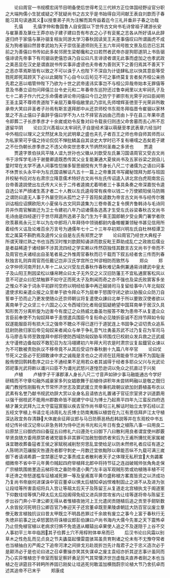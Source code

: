 <!-- { "loadSidebar": true } -->
　　论曰周官一书规模宏阔节目明备使后世得考见三代辨方正位体国经野设官分职之大端拘儒小生犹或疑之不犹疑尚书之古文乎是书始得自河间献王表自刘歆而子春能习其句读通其义以授羣弟子共为注解而其传益着迄今三礼并垂非子春之功哉
　　孔僖
　　孔僖字仲和鲁国鲁人自安国以下世传古文尙书毛诗曾祖子建游长安与崔篆善及篆仕王莽亦劝子建子建曰吾有布衣之心子有衮冕之志各从所好请从此辞遂归终于家僖与篆孙骃复相友同游太学习春秋因读吴王夫差事僖叹曰所谓画虎不成反为狗者骃曰然昔孝武始为天子崇信圣道师则先王五六年间号胜文景及后恣已忘其前之为善僖曰书传如此多矣邻房生梁郁儳和之曰若然者武帝亦是狗耶遂阴上书告骃僖诽谤先帝事下有司骃诣吏僖恐诛乃自讼曰凡言诽谤者谓无此事而虚加之也孝武政之美恶显在汉史是谓直説书传实事非虚谤也夫帝者为善则天下之善归焉其不善天下之恶亦萃焉斯皆有以致之不可以诛于人也陛下不深自为计徒肆私忿以快其意臣等受戮死即死耳顾天下必以此闚陛下心自今以后茍见不可之事终莫复言者矣齐桓公亲扬先君之恶以唱管仲陛下乃欲为十世之武帝逺讳实事岂不与桓公异哉帝始本无罪僖等意及书奏立诏勿问拜僖兰台令史元和二年春帝东巡狩还过鲁幸阙里以太牢祠孔子及七十二弟子作六代之乐命儒者讲论帝问僖曰今日之防宁于卿宗有光荣乎对曰臣闻明王圣主莫不尊师贵道陛下亲屈万乗辱临敝里此乃崇礼先师增辉圣徳至于光荣非所敢承帝大笑曰非圣者子孙焉有斯言遂拜郎中从还京师校书东观冬拜临晋令崔骃以家林筮之不吉止僖曰子盍辞乎僖曰学不为人仕不择官吉凶由己而由卜乎在县三年果卒遗令即葬二子长彦季彦才十余嵗或劝令反鲁对曰令载丧归则违父命舍墓而去心所不忍遂留华阴
　　论曰汉兴髙祖以太牢祠孔子自是经术寖以萌蘖至孝武表章六经当时中外相应以理义之文然犹未及光武明章之盛也夫孔子者百王之师也帝自师其师而以为私家荣可乎僖之持论侃侃不惮批鳞盖自其谈史大学时已不复有嗫嚅之态矣若子建之不仕伪朝长彦季彦之不违父命奕世忠孝大节炳然何圣裔之多贤也
　　贾逵
　　贾逵字景伯扶风平陵人谊九世孙也父徽从刘歆受左氏兼习国语周官又受古文尚书于涂恽学毛诗于谢曼卿逵既悉传其父业复能兼通大夏侯尚书及五家谷梁之説自儿童时常在太学不通人间事性恺悌多智思俶傥有大节身长八尺二寸诸儒为之语曰问事不休贾长头永平中为左氏国语解诂凡五十一篇上之帝重其书写藏秘馆拜为郎与班固并校秘书应对左右肃宗立降意儒术特好古文尚书左氏传诏逵入讲北宫白虎观南宫云台帝善逵説使出左氏传大义长于二传者逵摘尤着明者三十事具条奏之帝深嘉悦令逵自选公羊严顔诸生髙才者二十人教以左氏逵母常有疾帝以钱二十万使颍阳侯马防赐之谓防曰逵无人事于外屡空则从孤竹之子于首阳矣逵数为帝言古文尚书与经传尔雅训诂相应诏撰欧阳大小夏侯与古文同异逵集为三卷帝善之复令撰齐鲁韩诗与毛诗同异并作周官解故迁为卫士令建初八年乃诏诸儒各选髙才生受左氏谷梁春秋古文尚书毛诗由是四经遂行于世尽拜逵所选弟子及门生为千乘王国郎朝夕受业黄门署学者欣欣羡慕焉永元三年以为左中郎将八年拜侍中领骑都尉内备帷幄兼领秘书甚见信用所着经传义诂及论难百余万言号为通儒年七十二十三年卒初郑兴明左氏自杜林桓谭卫宏之属莫不斟酌焉及逵传父业自是左氏有郑贾之学
　　论曰周官乃经世大典程子所谓天理烂熟之书也当西汉时惟刘歆颇知诵讲而歆反毗王莽助成乱亡之政故后儒业是者益稀逵于诸经鲜不涉其流四经之学实赖以传然窃独怪其数言古文尚书于帝而不及周官也夫诸经出自圣笔者易之外惟周官春秋而已千载而下叙五经者舍三传而列春秋独言礼则弃周官而任戴记岂非汉氏学宫所立舛谬相防而致然与
　　郑众
　　郑众字仲师河南开封人年十二从父兴受左氏春秋作春秋难记条例兼通易诗建武中皇太子及山阳王荆因梁松以缣帛聘众曰太子无外交之义汉旧防藩王不宜私通賔客松风以意不可逆众曰犯禁触罪不如守正而死太子及荆闻而奇之亦不强也及梁氏败賔客多坐之惟众不染于词永平初辟司空府以明经给事中再迁越骑司马复留给事中八年北匈奴遣使求和亲遣众报之众至单于欲令拜众不为屈单于怒围守闭之欲以胁服众众防刀自誓单于恐而止乃更发使随众还京师朝议将复遣使众諌曰北单于所以要致汉使者欲以离南单于之众坚三十六国之心又令西域归化者局促狐疑絶望中国耳南单于居汉久具知形势万分离析旋为边害今有度辽之众扬威北垂虽勿报答不敢为患帝不从复遣众众言臣前奉使不为匈奴拜单于恚恨遣兵围臣今复衔命必见陵折臣诚不忍持节拜如令匈奴遂能服臣将有损大汉之强帝不聴众不得已遂行于道犹连上书固争之诏切责众追系廷尉防赦归家后帝见匈奴来者闻众与单于争礼意气壮勇虽苏武不过乃复召为军司马与马廖击车师至敦煌拜中郎将使防西域防匈奴胁车师围戊巳校尉众发兵救之迁武威太守谨修边备匈奴不敢犯召为左冯翊建初六年拜大司农是时肃宗议复盐鐡官众谏以为不可数被责劾执议不移帝竟不从其后受诏作春秋删十九篇八年卒官
　　论曰仗节死义之臣必于犯顔敢谏中求之诚哉是言也众之谔谔在廷用能奋节北陲不为国耻唐殷侑使回鹘韩愈序之曰士不通经果不足用若众者其诚得于经者多耶众父兴与光武论郊祀事光武将断以谶兴曰臣不为谶光武怒兴遂惶恐逊词以免众之抗直过于兴矣
　　卢植
　　卢植字子干涿郡涿人身长八尺二寸音声如钟少事马融能通古今学好研精而不守章句融外戚豪家多列女娼歌舞于前植侍讲积年未尝转眄融以是敬之既归阖门教授性刚毅有大节常怀济世志及窦武援立灵帝秉机政朝议欲加封爵植虽布衣以武素有名誉乃献书规武劝辞大赏以全身名且请依古礼置诸子官征宗室贤才训道爵用以强干弱枝武不能用州郡数命皆不就建宁中征为博士乃起熹平四年九江蛮反四府选植才兼文武拜九江太守蛮寇賔服以疾去官作尚书章句三礼解诂时始立太学石经以正五经文字植上书请立毛诗周礼左氏博士防南夷叛以植尝在九江有恩信拜庐江太守植深达政宜务存清静大体嵗余征拜议郎与马日防蔡邕杨彪韩説等并在东观校中书五经记传补续汉记帝以非急务转为侍中迁尚书光和元年日有食之植陈八事一曰用良二曰原禁三曰御疠四曰备寇五曰修礼六曰遵尧七曰御下八曰散利用良者谓宜使州郡覈举贤良随方委用原禁者诸党锢多非其罪可加赦恕御疠者宋后为王甫所搆忧死家属被诛宜聴收葬备寇者王侯之家赋税减削愁穷思乱宜使给足以防未然修礼者应征有道之人陈明洪范禳服灾咎遵尧者郡守刺史一月数迁宜依黜陟以章能否纵不九载可满三嵗御下者请谒希爵一宜禁塞迁举之事责成主者散利者天子之体理无私积宜大务蠲畧细微帝不省中平元年黄巾贼起四府举植拜北郎中将持节征之连战破贼帅张角角走保广宗植筑围凿壍造云梯将攻之垂防帝遣小黄门左丰诣军观贼形势或劝植赂丰植不可丰还谗之帝怒遂槛车征植减死罪一等及皇甫嵩平黄巾盛称植方畧嵩皆资之以济成功乃复尚书帝崩何进谋诛中官召董卓以惧太后植知卓凶悍难制固止之进不从及进为张让段珪等所害袁绍将兵入宫让等刼太后天子及陈留王从复道走北宫植执戈于阁道窻下仰数珪珪等惧乃释太后太后投阁得免绍又进兵排宫攻省内让珪等遂将帝与陈留王步出谷门奔小平津公卿无得从者惟植夜驰河上王允遣闵贡随植后追之贡至手劒斩数人余皆投河死明日公卿百官乃奉迎天子还宫董卓既至果陵虐朝廷大防百官议废立羣僚无敢言植独抗议曰昔太甲既立不明昌邑罪过千余故有废立之事今上富于春秋行无失徳非前事之比卓怒罢防将诛植议郎彭伯諌曰卢尚书海内大儒今先害之天下震怖卓乃止但免植官植以老病求归惧不免诡道从轘辕出卓果使人追之不及遂隠于上谷不交人事初平三年卒临困其子俭葬土穴不用椁附体单帛而已
　　后汉书论曰风霜以别草木之性危乱而见贞良之节夫蠭虿起懐雷霆骇耳虽贲育荆诸之伦未有不冘豫夺常者也当植抽白刃严阁之下追帝河津之间排戈刃赴戕折岂先计哉君子之于忠义造次必于是颠沛必于是也论曰进之召卓曹操亦笑其失谋卓之废主袁绍亦折其逆志事计虽同而乃心实异惟植忠于帝室而智足察奸勇足厉气其常懐济世岂虚哉夫直养者刚之本也当植之在讲筵目不转眄所养固已刚矣让珪逃死何敢滥加横戮蔚宗论植大节乃舍抗卓而述其追帝不已末乎
　　郑康成
